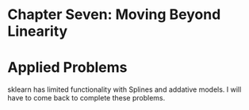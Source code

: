 # Chapter Seven: Moving Beyond Linearity
# Applied Problems

sklearn has limited functionality with Splines and addative models. I will have to come back to complete these problems.
